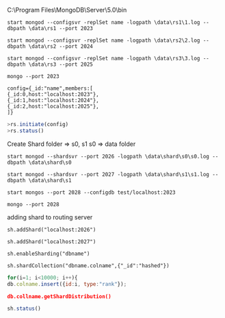C:\Program Files\MongoDB\Server\5.0\bin
```
start mongod --configsvr -replSet name -logpath \data\rs1\1.log --dbpath \data\rs1 --port 2023
```

```
start mongod --configsvr -replSet name -logpath \data\rs2\2.log --dbpath \data\rs2 --port 2024
```

```
start mongod --configsvr -replSet name -logpath \data\rs3\3.log --dbpath \data\rs3 --port 2025
```

```
mongo --port 2023
```

```
config={_id:"name",members:[
{_id:0,host:"localhost:2023"},
{_id:1,host:"localhost:2024"},
{_id:2,host:"localhost:2025"},
]}
```

```js
>rs.initiate(config)
>rs.status()
```

Create Shard folder => s0, s1
s0 => data folder 

```
start mongod --shardsvr --port 2026 -logpath \data\shard\s0\s0.log --dbpath \data\shard\s0
```

```
start mongod --shardsvr --port 2027 -logpath \data\shard\s1\s1.log --dbpath \data\shard\s1
```

```
start mongos --port 2028 --configdb test/localhost:2023
```

```
mongo --port 2028
```


adding shard to routing server

```
sh.addShard("localhost:2026")
```

```
sh.addShard("localhost:2027")
```

```
sh.enableSharding("dbname")
```

```
sh.shardCollection("dbname.colname",{"_id":"hashed"})
```

```js
for(i=1; i<10000; i++){
db.colname.insert({id:i, type:"rank"});
```

```json
db.collname.getShardDistribution()
```

```js
sh.status()
```